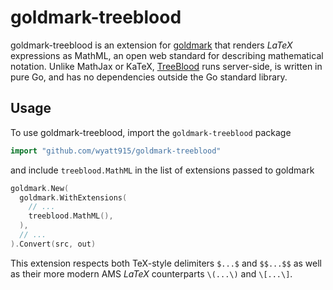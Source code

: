 # goldmark-treeblood
goldmark-treeblood is an extension for [goldmark](http://github.com/yuin/goldmark) that renders $LaTeX$ expressions as
MathML, an open web standard for describing mathematical notation. Unlike MathJax or KaTeX, [TreeBlood](https://github.com/Wyatt915/treeblood)
runs server-side, is written in pure Go, and has no dependencies outside the Go standard library.

## Usage

To use goldmark-treeblood, import the `goldmark-treeblood` package
```go
import "github.com/wyatt915/goldmark-treeblood"
```
and include `treeblood.MathML` in the list of extensions passed to goldmark
```go
goldmark.New(
  goldmark.WithExtensions(
    // ...
    treeblood.MathML(),
  ),
  // ...
).Convert(src, out)
```

This extension respects both TeX-style delimiters `$...$` and `$$...$$` as well as their more modern AMS $LaTeX$
counterparts `\(...\)` and `\[...\]`.
